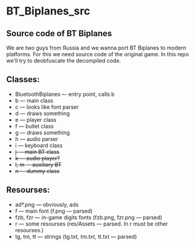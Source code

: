 # BT_Biplanes_src
## Source code of BT Biplanes

We are two guys from Яussia and we wanna port BT Biplanes to modern platforms. For this we need source code of the original game. In this repo we'll try to deobfuscate the decompiled code.

## Classes:
* BluetoothBiplanes –- entry point, calls b
* b — main class
* c — looks like font parser
* d — draws something
* e — player class
* f — bullet class
* g — draws something
* h — audio parser
* i — keyboard class
* ~~j — main BT class~~
* ~~k — audio player?~~
* ~~l, m — auxiliary BT~~
* ~~n — dummy class~~

## Resourses:
* ad*.png — obviously, ads
* f — main font (f.png — parsed)
* fzb, fzr — in-game digits fonts (fzb.png, fzr.png — parsed)
* r — some resourses (res/Assets — parsed. In r must be other resourses.)
* tg, tm, tt — strings (tg.txt, tm.txt, tt.txt — parsed)
